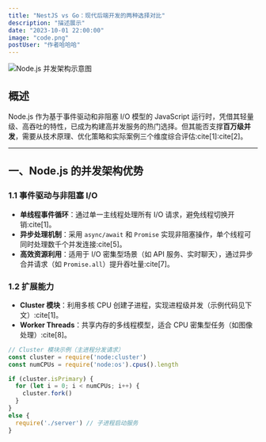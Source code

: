 ```yaml
---
title: "NestJS vs Go：现代后端开发的两种选择对比"
description: "描述展示"
date: "2023-10-01 22:00:00"
image: "code.png"
postUser: "作者哈哈哈"
---
```


![Node.js 并发架构示意图](https://example.com/nodejs-concurrency.png)

## 概述

Node.js 作为基于事件驱动和非阻塞 I/O 模型的 JavaScript 运行时，凭借其轻量级、高吞吐的特性，已成为构建高并发服务的热门选择。但其能否支撑**百万级并发**，需要从技术原理、优化策略和实际案例三个维度综合评估:cite[1]:cite[2]。

---

## 一、Node.js 的并发架构优势

### 1.1 事件驱动与非阻塞 I/O

- **单线程事件循环**：通过单一主线程处理所有 I/O 请求，避免线程切换开销:cite[1]。
- **异步处理机制**：采用 `async/await` 和 `Promise` 实现非阻塞操作，单个线程可同时处理数千个并发连接:cite[5]。
- **高效资源利用**：适用于 I/O 密集型场景（如 API 服务、实时聊天），通过异步合并请求（如 `Promise.all`）提升吞吐量:cite[7]。

### 1.2 扩展能力

- **Cluster 模块**：利用多核 CPU 创建子进程，实现进程级并发（示例代码见下文）:cite[1]。
- **Worker Threads**：共享内存的多线程模型，适合 CPU 密集型任务（如图像处理）:cite[8]。

```javascript
// Cluster 模块示例（主进程分发请求）
const cluster = require('node:cluster')
const numCPUs = require('node:os').cpus().length

if (cluster.isPrimary) {
  for (let i = 0; i < numCPUs; i++) {
    cluster.fork()
  }
}
else {
  require('./server') // 子进程启动服务
}
```
